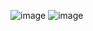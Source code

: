 ![image](https://github.com/kumarkse/SymptoScan/assets/109473805/b6030457-7a7d-4e5e-86a2-ffc892e7a206)
![image](https://github.com/kumarkse/SymptoScan/assets/109473805/1a976b3c-4226-4c72-ae7a-e845bed23b0f)
